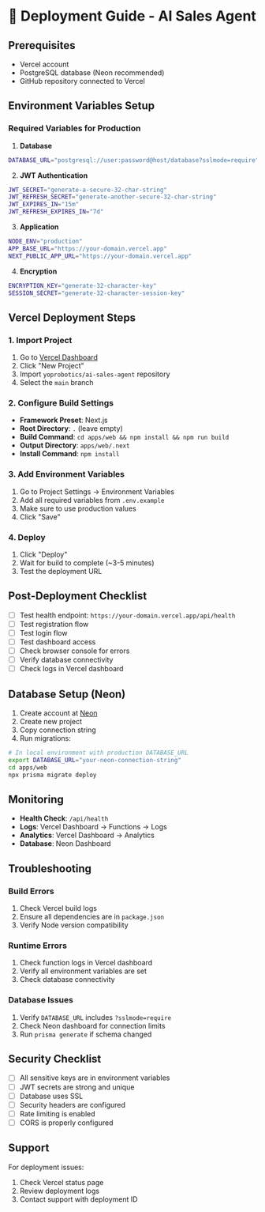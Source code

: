 # 🚀 Deployment Guide - AI Sales Agent

## Prerequisites

- Vercel account
- PostgreSQL database (Neon recommended)
- GitHub repository connected to Vercel

## Environment Variables Setup

### Required Variables for Production

1. **Database**
```bash
DATABASE_URL="postgresql://user:password@host/database?sslmode=require"
```

2. **JWT Authentication**
```bash
JWT_SECRET="generate-a-secure-32-char-string"
JWT_REFRESH_SECRET="generate-another-secure-32-char-string"
JWT_EXPIRES_IN="15m"
JWT_REFRESH_EXPIRES_IN="7d"
```

3. **Application**
```bash
NODE_ENV="production"
APP_BASE_URL="https://your-domain.vercel.app"
NEXT_PUBLIC_APP_URL="https://your-domain.vercel.app"
```

4. **Encryption**
```bash
ENCRYPTION_KEY="generate-32-character-key"
SESSION_SECRET="generate-32-character-session-key"
```

## Vercel Deployment Steps

### 1. Import Project

1. Go to [Vercel Dashboard](https://vercel.com/dashboard)
2. Click "New Project"
3. Import `yoprobotics/ai-sales-agent` repository
4. Select the `main` branch

### 2. Configure Build Settings

- **Framework Preset**: Next.js
- **Root Directory**: `.` (leave empty)
- **Build Command**: `cd apps/web && npm install && npm run build`
- **Output Directory**: `apps/web/.next`
- **Install Command**: `npm install`

### 3. Add Environment Variables

1. Go to Project Settings → Environment Variables
2. Add all required variables from `.env.example`
3. Make sure to use production values
4. Click "Save"

### 4. Deploy

1. Click "Deploy"
2. Wait for build to complete (~3-5 minutes)
3. Test the deployment URL

## Post-Deployment Checklist

- [ ] Test health endpoint: `https://your-domain.vercel.app/api/health`
- [ ] Test registration flow
- [ ] Test login flow
- [ ] Test dashboard access
- [ ] Check browser console for errors
- [ ] Verify database connectivity
- [ ] Check logs in Vercel dashboard

## Database Setup (Neon)

1. Create account at [Neon](https://neon.tech)
2. Create new project
3. Copy connection string
4. Run migrations:

```bash
# In local environment with production DATABASE_URL
export DATABASE_URL="your-neon-connection-string"
cd apps/web
npx prisma migrate deploy
```

## Monitoring

- **Health Check**: `/api/health`
- **Logs**: Vercel Dashboard → Functions → Logs
- **Analytics**: Vercel Dashboard → Analytics
- **Database**: Neon Dashboard

## Troubleshooting

### Build Errors

1. Check Vercel build logs
2. Ensure all dependencies are in `package.json`
3. Verify Node version compatibility

### Runtime Errors

1. Check function logs in Vercel dashboard
2. Verify all environment variables are set
3. Check database connectivity

### Database Issues

1. Verify `DATABASE_URL` includes `?sslmode=require`
2. Check Neon dashboard for connection limits
3. Run `prisma generate` if schema changed

## Security Checklist

- [ ] All sensitive keys are in environment variables
- [ ] JWT secrets are strong and unique
- [ ] Database uses SSL
- [ ] Security headers are configured
- [ ] Rate limiting is enabled
- [ ] CORS is properly configured

## Support

For deployment issues:
1. Check Vercel status page
2. Review deployment logs
3. Contact support with deployment ID
